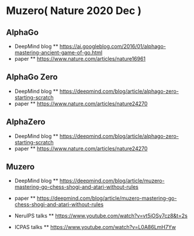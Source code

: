 # Muzero( Nature 2020 Dec )

## AlphaGo
* DeepMind blog
** https://ai.googleblog.com/2016/01/alphago-mastering-ancient-game-of-go.html
* paper
** https://www.nature.com/articles/nature16961

## AlphaGo Zero
* DeepMind blog
** https://deepmind.com/blog/article/alphago-zero-starting-scratch
* paper
** https://www.nature.com/articles/nature24270

## AlphaZero
* DeepMind blog
** https://deepmind.com/blog/article/alphago-zero-starting-scratch
* paper
** https://www.nature.com/articles/nature24270


## Muzero
* DeepMind blog
** https://deepmind.com/blog/article/muzero-mastering-go-chess-shogi-and-atari-without-rules

* paper
** https://deepmind.com/blog/article/muzero-mastering-go-chess-shogi-and-atari-without-rules

* NeruIPS talks
** https://www.youtube.com/watch?v=vt5jOSy7cz8&t=2s

* ICPAS talks
** https://www.youtube.com/watch?v=L0A86LmH7Yw
